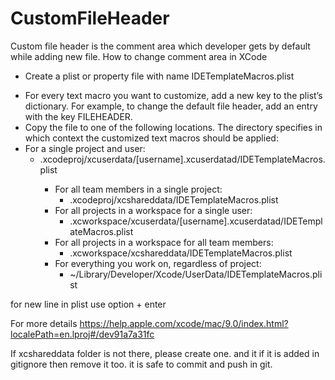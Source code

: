 # CustomFileHeader
Custom file header is the comment area which developer gets by default while adding new file. 
How to change comment area in XCode

- Create a plist or property file with name IDETemplateMacros.plist
* For every text macro you want to customize, add a new key to the plist’s dictionary. For example, to change the default file header, add an entry with the key FILEHEADER.
* Copy the file to one of the following locations. The directory specifies in which context the customized text macros should be applied:
* For a single project and user:
  * <ProjectName>.xcodeproj/xcuserdata/[username].xcuserdatad/IDETemplateMacros.plist
    * For all team members in a single project:
      * <ProjectName>.xcodeproj/xcshareddata/IDETemplateMacros.plist
    * For all projects in a workspace for a single user:
      * <WorkspaceName>.xcworkspace/xcuserdata/[username].xcuserdatad/IDETemplateMacros.plist
    * For all projects in a workspace for all team members:
      * <WorkspaceName>.xcworkspace/xcshareddata/IDETemplateMacros.plist
    * For everything you work on, regardless of project:
      * ~/Library/Developer/Xcode/UserData/IDETemplateMacros.plist

for new line in plist use option + enter

For more details
https://help.apple.com/xcode/mac/9.0/index.html?localePath=en.lproj#/dev91a7a31fc

If xcshareddata folder is not there, please create one. and it if it is added in gitignore then remove it too. it is safe to commit and push in git.



